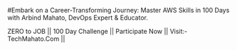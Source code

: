 #Embark on a Career-Transforming Journey: Master AWS Skills in 100 Days with Arbind Mahato, DevOps Expert & Educator.

ZERO to JOB || 100 Day Challenge || Participate Now || Visit:- TechMahato.Com ||
